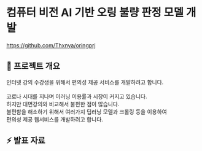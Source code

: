 # 컴퓨터 비전 AI 기반 오링 불량 판정 모델 개발

https://github.com/Thxnya/oringprj<br>


📰 프로젝트 개요<br/>
---
인터넷 강의 수강생을 위해서 편의성 제공 서비스를 개발하려고 합니다.<br/>
<br/>
코로나 시대를 지나며 이러닝 이용률과 시장이 커지고 있습니다.<br/>
하지만 대면강의와 비교해서 불편한 점이 많습니다.<br/>
불편함을 해소하기 위해서 여러가지 딥러닝 모델과 크롤링 등을 이용하여<br/>
편의성 제공 웹서비스를 개발하려고 합니다.<br/>



⚡ 발표 자료<br/>
---
